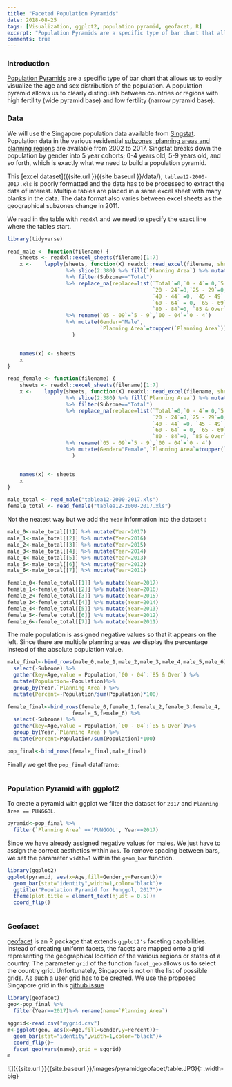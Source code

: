 ```yaml
---
title: "Faceted Population Pyramids"
date: 2018-08-25
tags: [Visualization, ggplot2, population pyramid, geofacet, R]
excerpt: "Population Pyramids are a specific type of bar chart that allows us to easily visualize the age and sex distribution of the population. A population pyramid allows us to clearly distinguish between countries or regions with high fertility (wide pyramid base) and low fertility (narrow pyramid base)."
comments: true
---
```

### Introduction
[Population Pyramids](https://en.wikipedia.org/wiki/Population_pyramid) are a specific type of bar chart that allows us to easily visualize the age and sex distribution of the population. A population pyramid allows us to clearly distinguish between countries or regions with high fertility (wide pyramid base) and low fertility (narrow pyramid base).

### Data
We will use the Singapore population data available from [Singstat](https://www.singstat.gov.sg/find-data/search-by-theme/population/geographic-distribution/latest-data). Population data in the various residential [subzones, planning areas and planning regions](https://data.gov.sg/dataset?q=Subzone+Boundary) are available from 2002 to 2017. Singstat breaks down the population by gender into 5 year cohorts; 0-4 years old, 5-9 years old, and so forth, which is exactly what we need to build a population pyramid.

This [excel dataset]({{site.url }}{{site.baseurl }}/data/), `tablea12-2000-2017.xls` is poorly formatted and the data has to be processed to extract the data of interest. Multiple tables are placed in a same excel sheet with many blanks in the data. The data format also varies between excel sheets as the geographical subzones change in 2011.

We read in the table with `readxl` and we need to specify the exact line where the tables start.

```r
library(tidyverse)

read_male <- function(filename) {
    sheets <- readxl::excel_sheets(filename)[1:7]
    x <-    lapply(sheets, function(X) readxl::read_excel(filename, sheet = X, skip=393)
                   %>% slice(2:380) %>% fill(`Planning Area`) %>% mutate_at(.cols=vars(3:21),.funs=as.integer)
                   %>% filter(Subzone=="Total")
                   %>% replace_na(replace=list(`Total`=0,`0 - 4`= 0,`5 - 9`= 0,`10 - 14`=0,`15 - 19`=0,
                                               `20 - 24`=0,`25 - 29`=0, `30 - 34`=0, `35 - 39`=0,
                                               `40 - 44` =0, `45 - 49` =0, `50 - 54`=0, `55 - 59`=0,
                                               `60 - 64` = 0, `65 - 69`=0, `70 - 74`=0, `75 - 79`=0,
                                               `80 - 84`=0, `85 & Over`=0))
                   %>% rename(`05 - 09`=`5 - 9`,`00 - 04`=`0 - 4`)
                   %>% mutate(Gender="Male",
                              `Planning Area`=toupper(`Planning Area`))
                     )


    names(x) <- sheets
    x
}

read_female <- function(filename) {
    sheets <- readxl::excel_sheets(filename)[1:7]
    x <-    lapply(sheets, function(X) readxl::read_excel(filename, sheet = X, skip=784)
                   %>% slice(2:380) %>% fill(`Planning Area`) %>% mutate_at(.cols=vars(3:21),.funs=as.integer)
                   %>% filter(Subzone=="Total")
                   %>% replace_na(replace=list(`Total`=0,`0 - 4`= 0,`5 - 9`= 0,`10 - 14`=0,`15 - 19`=0,
                                               `20 - 24`=0,`25 - 29`=0, `30 - 34`=0, `35 - 39`=0,
                                               `40 - 44` =0, `45 - 49` =0, `50 - 54`=0, `55 - 59`=0,
                                               `60 - 64` = 0, `65 - 69`=0, `70 - 74`=0, `75 - 79`=0,
                                               `80 - 84`=0, `85 & Over`=0))
                   %>% rename(`05 - 09`=`5 - 9`,`00 - 04`=`0 - 4`)
                   %>% mutate(Gender="Female",`Planning Area`=toupper(`Planning Area`))
                     )


    names(x) <- sheets
    x
}

male_total <- read_male("tablea12-2000-2017.xls")
female_total <- read_female("tablea12-2000-2017.xls")
```
Not the neatest way but we add the `Year` information into the dataset :

```r
male_0<-male_total[[1]] %>% mutate(Year=2017)
male_1<-male_total[[2]] %>% mutate(Year=2016)
male_2<-male_total[[3]] %>% mutate(Year=2015)
male_3<-male_total[[4]] %>% mutate(Year=2014)
male_4<-male_total[[5]] %>% mutate(Year=2013)
male_5<-male_total[[6]] %>% mutate(Year=2012)
male_6<-male_total[[7]] %>% mutate(Year=2011)

female_0<-female_total[[1]] %>% mutate(Year=2017)
female_1<-female_total[[2]] %>% mutate(Year=2016)
female_2<-female_total[[3]] %>% mutate(Year=2015)
female_3<-female_total[[4]] %>% mutate(Year=2014)
female_4<-female_total[[5]] %>% mutate(Year=2013)
female_5<-female_total[[6]] %>% mutate(Year=2012)
female_6<-female_total[[7]] %>% mutate(Year=2011)
```
The male population is assigned negative values so that it appears on the left. Since there are multiple planning areas we display the percentage instead of the absolute population value.

```r
male_final<-bind_rows(male_0,male_1,male_2,male_3,male_4,male_5,male_6) %>%
  select(-Subzone) %>%
  gather(key=Age,value = Population,`00 - 04`:`85 & Over`) %>%
  mutate(Population=-Population)%>%
  group_by(Year,`Planning Area`) %>%
  mutate(Percent=-Population/sum(Population)*100)

female_final<-bind_rows(female_0,female_1,female_2,female_3,female_4,
                     female_5,female_6) %>%
  select(-Subzone) %>%
  gather(key=Age,value = Population,`00 - 04`:`85 & Over`)%>%
  group_by(Year,`Planning Area`) %>%
  mutate(Percent=Population/sum(Population)*100)

pop_final<-bind_rows(female_final,male_final)

```

Finally we get the `pop_final` dataframe:

<img src="{{site.url }}{{site.baseurl }}/images/pyramidgeofacet/table.JPG" alt="">

### Population Pyramid with ggplot2

To create a pyramid with ggplot we filter the dataset for `2017` and `Planning Area == PUNGGOL`.

```r
pyramid<-pop_final %>%
  filter(`Planning Area` =='PUNGGOL', Year==2017)
```
Since we have already assigned negative values for males. We just have to assign the correct aesthetics within `aes`. To remove spacing between bars, we set the parameter `width=1` within the `geom_bar` function.

```r
library(ggplot2)
ggplot(pyramid, aes(x=Age,fill=Gender,y=Percent))+
  geom_bar(stat="identity",width=1,color="black")+
  ggtitle("Population Pyramid for Punggol, 2017")+
  theme(plot.title = element_text(hjust = 0.5))+
  coord_flip()

```
<img src="{{site.url }}{{site.baseurl }}/images/pyramidgeofacet/Punggol.jpeg" alt="">

### Geofacet
[geofacet](https://github.com/hafen/geofacet) is an R package that extends `ggplot2's` faceting capabilities. Instead of creating uniform facets, the facets are mapped onto a grid representing the geographical location of the various regions or states of a country.  The parameter `grid` of the function `facet_geo` allows us to select the country grid. Unfortunately, Singapore is not on the list of possible grids. As such a user grid has to be created. We use the proposed Singapore grid in this [github issue](https://github.com/hafen/geofacet/issues/140)

```r
library(geofacet)
geo<-pop_final %>%
  filter(Year==2017)%>% rename(name=`Planning Area`)

sggrid<-read.csv("mygrid.csv")
m<-ggplot(geo, aes(x=Age,fill=Gender,y=Percent))+
  geom_bar(stat="identity",width=1,color="black")+
  coord_flip()+
  facet_geo(vars(name),grid = sggrid)
m
```
![]({{site.url }}{{site.baseurl }}/images/pyramidgeofacet/table.JPG){: .width-big}
